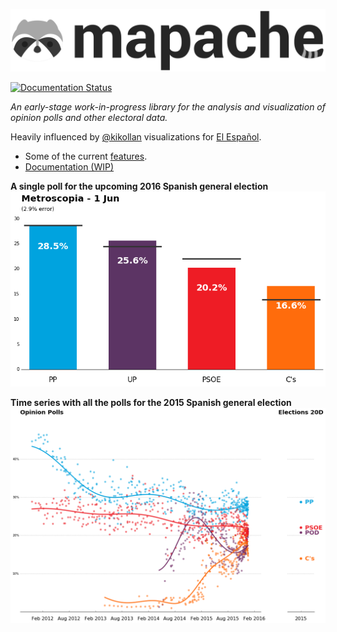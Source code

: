 ![mapache](doc/source/mapache.png)

[![Documentation Status](https://readthedocs.org/projects/mapache/badge/?version=latest)](http://mapache.readthedocs.io/en/latest/?badge=latest)

*An early-stage work-in-progress library for the analysis and visualization of opinion polls and other electoral data.*

Heavily influenced by [@kikollan](https://twitter.com/kikollan) visualizations for [El Español](http://www.elespanol.com/kiko_llaneras/).

* Some of the current [features](https://github.com/cesans/mapache/blob/master/features.ipynb).
* [Documentation (WIP)](http://mapache.readthedocs.org)

__A single poll for the upcoming 2016 Spanish general election__
![mapache](doc/source/one_poll_bars.png)

__Time series with all the polls for the 2015 Spanish general election__
![mapache](doc/source/time_series.png)
